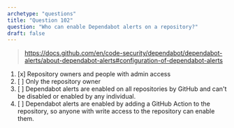 ```yaml
---
archetype: "questions"
title: "Question 102"
question: "Who can enable Dependabot alerts on a repository?"
draft: false
---
```



> https://docs.github.com/en/code-security/dependabot/dependabot-alerts/about-dependabot-alerts#configuration-of-dependabot-alerts
1. [x] Repository owners and people with admin access
1. [ ] Only the repository owner 
1. [ ] Dependabot alerts are enabled on all repositories by GitHub and can't be disabled or enabled by any individual.
1. [ ] Dependabot alerts are enabled by adding a GitHub Action to the repository, so anyone with write access to the repository can enable them.
